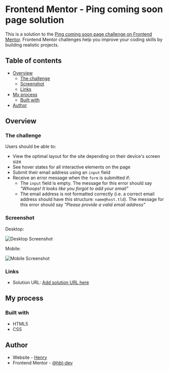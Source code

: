 # Frontend Mentor - Ping coming soon page solution

This is a solution to the [Ping coming soon page challenge on Frontend Mentor](https://www.frontendmentor.io/challenges/ping-single-column-coming-soon-page-5cadd051fec04111f7b848da). Frontend Mentor challenges help you improve your coding skills by building realistic projects. 

## Table of contents

- [Overview](#overview)
  - [The challenge](#the-challenge)
  - [Screenshot](#screenshot)
  - [Links](#links)
- [My process](#my-process)
  - [Built with](#built-with)
- [Author](#author)


## Overview

### The challenge

Users should be able to:

- View the optimal layout for the site depending on their device's screen size
- See hover states for all interactive elements on the page
- Submit their email address using an `input` field
- Receive an error message when the `form` is submitted if:
	- The `input` field is empty. The message for this error should say *"Whoops! It looks like you forgot to add your email"*
	- The email address is not formatted correctly (i.e. a correct email address should have this structure: `name@host.tld`). The message for this error should say *"Please provide a valid email address"*

### Screenshot


Desktop:

![Desktop Screenshot](./images/Screenshot%202024-05-11%20at%203.31.32 PM.png "Desktop Screenshot")


Mobile:  

![Mobile Screenshot](./images/Screenshot%202024-05-11%20at%203.34.05 PM.png "Mobile Screenshot")

### Links

- Solution URL: [Add solution URL here](https://your-solution-url.com)

## My process

### Built with

- HTML5
- CSS

## Author

- Website - [Henry](https://www.hbl-dev.com)
- Frontend Mentor - [@hbl-dev](https://www.frontendmentor.io/profile/hbl-dev)
